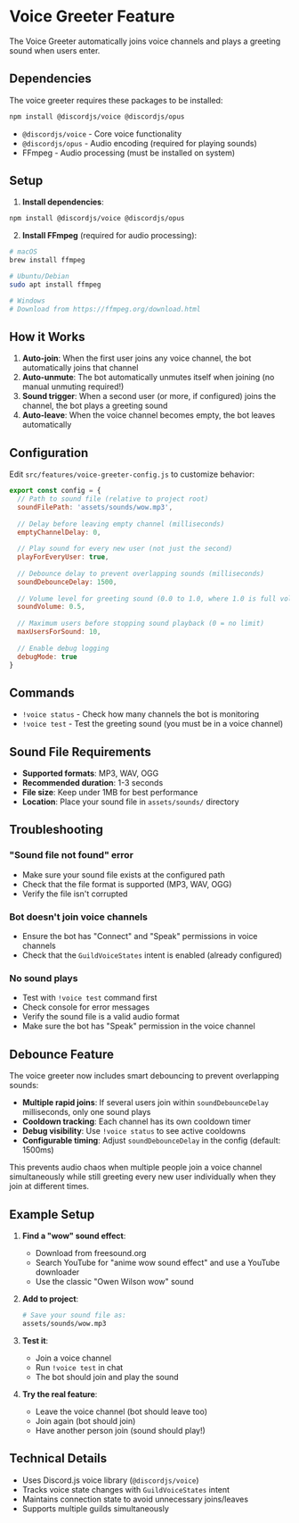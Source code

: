# Voice Greeter Feature

The Voice Greeter automatically joins voice channels and plays a greeting sound when users enter.

## Dependencies

The voice greeter requires these packages to be installed:

```bash
npm install @discordjs/voice @discordjs/opus
```

- `@discordjs/voice` - Core voice functionality  
- `@discordjs/opus` - Audio encoding (required for playing sounds)
- FFmpeg - Audio processing (must be installed on system)

## Setup

1. **Install dependencies**:
```bash
npm install @discordjs/voice @discordjs/opus
```

2. **Install FFmpeg** (required for audio processing):
```bash
# macOS
brew install ffmpeg

# Ubuntu/Debian  
sudo apt install ffmpeg

# Windows
# Download from https://ffmpeg.org/download.html
```

## How it Works

1. **Auto-join**: When the first user joins any voice channel, the bot automatically joins that channel
2. **Auto-unmute**: The bot automatically unmutes itself when joining (no manual unmuting required!)
3. **Sound trigger**: When a second user (or more, if configured) joins the channel, the bot plays a greeting sound
4. **Auto-leave**: When the voice channel becomes empty, the bot leaves automatically

## Configuration

Edit `src/features/voice-greeter-config.js` to customize behavior:

```javascript
export const config = {
  // Path to sound file (relative to project root)
  soundFilePath: 'assets/sounds/wow.mp3',
  
  // Delay before leaving empty channel (milliseconds)
  emptyChannelDelay: 0,
  
  // Play sound for every new user (not just the second)
  playForEveryUser: true,
  
  // Debounce delay to prevent overlapping sounds (milliseconds)
  soundDebounceDelay: 1500,
  
  // Volume level for greeting sound (0.0 to 1.0, where 1.0 is full volume)
  soundVolume: 0.5,
  
  // Maximum users before stopping sound playback (0 = no limit)
  maxUsersForSound: 10,
  
  // Enable debug logging
  debugMode: true
}
```

## Commands

- `!voice status` - Check how many channels the bot is monitoring
- `!voice test` - Test the greeting sound (you must be in a voice channel)

## Sound File Requirements

- **Supported formats**: MP3, WAV, OGG
- **Recommended duration**: 1-3 seconds
- **File size**: Keep under 1MB for best performance
- **Location**: Place your sound file in `assets/sounds/` directory

## Troubleshooting

### "Sound file not found" error
- Make sure your sound file exists at the configured path
- Check that the file format is supported (MP3, WAV, OGG)
- Verify the file isn't corrupted

### Bot doesn't join voice channels
- Ensure the bot has "Connect" and "Speak" permissions in voice channels
- Check that the `GuildVoiceStates` intent is enabled (already configured)

### No sound plays
- Test with `!voice test` command first
- Check console for error messages
- Verify the sound file is a valid audio format
- Make sure the bot has "Speak" permission in the voice channel

## Debounce Feature

The voice greeter now includes smart debouncing to prevent overlapping sounds:

- **Multiple rapid joins**: If several users join within `soundDebounceDelay` milliseconds, only one sound plays
- **Cooldown tracking**: Each channel has its own cooldown timer
- **Debug visibility**: Use `!voice status` to see active cooldowns
- **Configurable timing**: Adjust `soundDebounceDelay` in the config (default: 1500ms)

This prevents audio chaos when multiple people join a voice channel simultaneously while still greeting every new user individually when they join at different times.

## Example Setup

1. **Find a "wow" sound effect**:
   - Download from freesound.org
   - Search YouTube for "anime wow sound effect" and use a YouTube downloader
   - Use the classic "Owen Wilson wow" sound

2. **Add to project**:
   ```bash
   # Save your sound file as:
   assets/sounds/wow.mp3
   ```

3. **Test it**:
   - Join a voice channel
   - Run `!voice test` in chat
   - The bot should join and play the sound

4. **Try the real feature**:
   - Leave the voice channel (bot should leave too)
   - Join again (bot should join)
   - Have another person join (sound should play!)

## Technical Details

- Uses Discord.js voice library (`@discordjs/voice`)
- Tracks voice state changes with `GuildVoiceStates` intent
- Maintains connection state to avoid unnecessary joins/leaves
- Supports multiple guilds simultaneously
